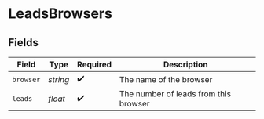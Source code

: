 # LeadsBrowsers


## Fields

| Field                                 | Type                                  | Required                              | Description                           |
| ------------------------------------- | ------------------------------------- | ------------------------------------- | ------------------------------------- |
| `browser`                             | *string*                              | :heavy_check_mark:                    | The name of the browser               |
| `leads`                               | *float*                               | :heavy_check_mark:                    | The number of leads from this browser |